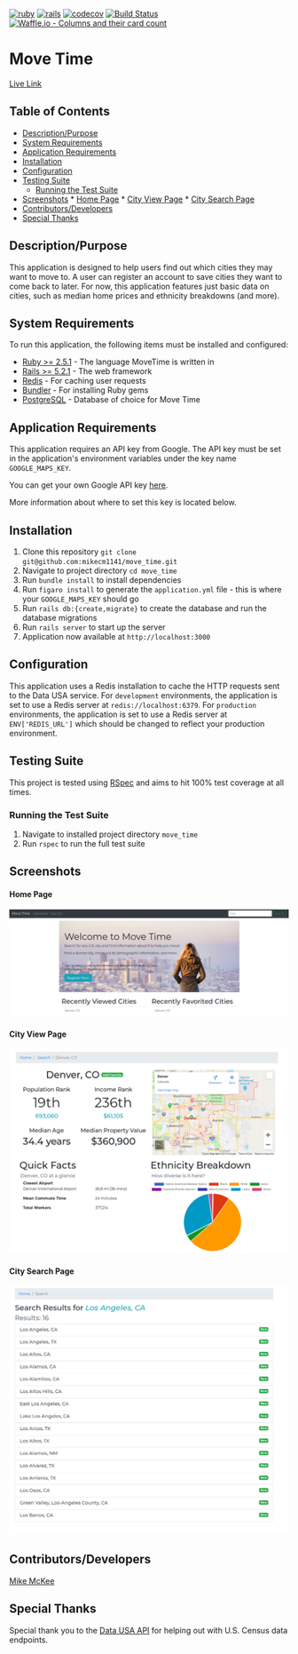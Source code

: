 [![ruby](https://img.shields.io/badge/ruby-v2.5.1-red.svg)](https://www.ruby-lang.org/en/)
[![rails](https://img.shields.io/badge/rails-v5.2.2-orange.svg)](https://rubyonrails.org/)
[![codecov](https://codecov.io/gh/mikecm1141/move_time/branch/master/graph/badge.svg)](https://codecov.io/gh/mikecm1141/move_time)
[![Build Status](https://travis-ci.com/mikecm1141/move_time.svg?branch=master)](https://travis-ci.com/mikecm1141/move_time)
[![Waffle.io - Columns and their card count](https://badge.waffle.io/mikecm1141/move_time.svg?columns=all)](https://waffle.io/mikecm1141/move_time)


# Move Time

[Live Link](https://move-time.herokuapp.com)

## Table of Contents

* [Description/Purpose](#descriptionpurpose)
* [System Requirements](#system-requirements)
* [Application Requirements](#application-requirements)
* [Installation](#installation)
* [Configuration](#configuration)
* [Testing Suite](#testing-suite)
    * [Running the Test Suite](#running-the-test-suite)
* [Screenshots](#screenshots)
      * [Home Page](#home-page)
      * [City View Page](#city-view-page)
      * [City Search Page](#city-search-page)
* [Contributors/Developers](#contributorsdevelopers)
* [Special Thanks](#special-thanks)

## Description/Purpose

This application is designed to help users find out which cities they may
want to move to. A user can register an account to save cities they want to
come back to later. For now, this application features just basic data on
cities, such as median home prices and ethnicity breakdowns (and more).

## System Requirements

To run this application, the following items must be installed and configured:

* [Ruby >= 2.5.1](https://www.ruby-lang.org/en/) - The language MoveTime is 
written in
* [Rails >= 5.2.1](https://rubyonrails.org/) - The web framework
* [Redis](https://redis.io/) - For caching user requests
* [Bundler](https://bundler.io/) - For installing Ruby gems
* [PostgreSQL](https://www.postgresql.org/) - Database of choice for Move Time

## Application Requirements

This application requires an API key from Google. The API key must be set in
the application's environment variables under the key name `GOOGLE_MAPS_KEY`.

You can get your own Google API key 
[here](https://developers.google.com/maps/documentation/javascript/get-api-key).

More information about where to set this key is located below.

## Installation

1. Clone this repository `git clone git@github.com:mikecm1141/move_time.git`
1. Navigate to project directory `cd move_time`
1. Run `bundle install` to install dependencies
1. Run `figaro install` to generate the `application.yml` file - this is where
your `GOOGLE_MAPS_KEY` should go
1. Run `rails db:{create,migrate}` to create the database and run the database
migrations
1. Run `rails server` to start up the server
1. Application now available at `http://localhost:3000`

## Configuration

This application uses a Redis installation to cache the HTTP requests sent
to the Data USA service. For `development` environments, the application is set
to use a Redis server at `redis://localhost:6379`. For `production`
environments, the application is set to use a Redis server at `ENV['REDIS_URL']`
which should be changed to reflect your production environment.

## Testing Suite

This project is tested using [RSpec](http://rspec.info/) and aims to hit 100%
test coverage at all times.

### Running the Test Suite

1. Navigate to installed project directory `move_time`
1. Run `rspec` to run the full test suite

## Screenshots

#### Home Page
<img src="./screenshots/home_page.png">

#### City View Page
<img src="./screenshots/city_view.png">

#### City Search Page
<img src="./screenshots/city_search_page.png">

## Contributors/Developers

[Mike McKee](https://github.com/mikecm1141/)

## Special Thanks

Special thank you to the [Data USA API](https://datausa.io/) for helping out
with U.S. Census data endpoints.
